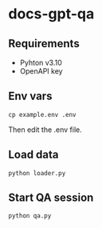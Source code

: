 # docs-gpt-qa

## Requirements

- Pyhton v3.10
- OpenAPI key

## Env vars

```
cp example.env .env
```
Then edit the .env file.



## Load data
```
python loader.py
```

## Start QA session
```
python qa.py
```